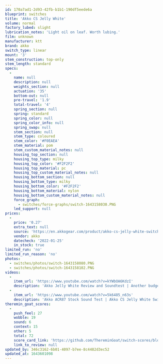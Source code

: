 ```yaml
---
id: 170a7ad1-2d93-42fb-b1b1-190df5eede6a
blueprint: switches
title: 'Akko CS Jelly White'
volume: normal
factory_lubed: slight
lubrication_notes: 'Light oil on leaf. Worth lubing.'
film: unknown
manufacturer: ktt
brand: akko
switch_type: linear
mount: '3'
stem_construction: top-only
stem_length: standard
specs:
  -
    name: null
    description: null
    weights_section: null
    actuation: '35'
    bottom-out: null
    pre-travel: '1.9'
    total-travel: '4'
    spring_section: null
    spring: standard
    spring_color: null
    spring_color_info: null
    spring_swap: null
    stem_section: null
    stem_type: coloured
    stem_color: '#F0EAEA'
    stem_material: pom
    stem_custom_material_notes: null
    housing_top_section: null
    housing_top_type: milky
    housing_top_color: '#F2F2F2'
    housing_top_material: pc
    housing_top_custom_material_notes: null
    housing_bottom_section: null
    housing_bottom_type: milky
    housing_bottom_color: '#F2F2F2'
    housing_bottom_material: nylon
    housing_bottom_custom_material_notes: null
    force_graph:
      - switches/force-graphs/switch-1643158030.PNG
    led_support: null
prices:
  -
    price: '0.27'
    extra_text: null
    source: 'https://en.akkogear.com/product/akko-cs-jelly-white-switch-45pcs/'
    vendor: akko
    datecheck: '2022-01-25'
    in_stock: true
limited_run: 'no'
limited_run_reason: 'no'
photos:
  - switches/photos/switch-1643158080.PNG
  - switches/photos/switch-1643158102.PNG
videos:
  -
    item_url: 'https://www.youtube.com/watch?v=kYWbOA6KdzI'
    description: 'Akko Jelly White Review and Soundtest | Another budget linear? | Vega 65 | Keyboard Typing [ASMR] - Rx003'
  -
    item_url: 'https://www.youtube.com/watch?v=5k6485_n63s'
    description: 'Akko ACR87 Stock Sound Test | Akko CS Jelly White Switches | Akko Black on White ASA Profile Keycaps - JLearn PH'
theremin_goat_scores:
  -
    push_feel: 27
    wobble: 19
    sound: 6
    context: 15
    other: 5
    total: 72
    score_card_link: 'https://github.com/ThereminGoat/switch-scores/blob/master/Akko%20CS%20Jelly%20White.pdf'
    link_to_review: null
updated_by: 346c3162-6b01-4097-b7ee-8c4482d3ec52
updated_at: 1643601098
---
```

